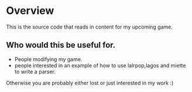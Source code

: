 # Overview

This is the source code that reads in content for my upcoming game.

## Who would this be useful for.

- People modifying my game.
- people interested in an example of how to use lalrpop,lagos and miette to write a parser.

Otherwise you are probably either lost or just interested in my work :)
